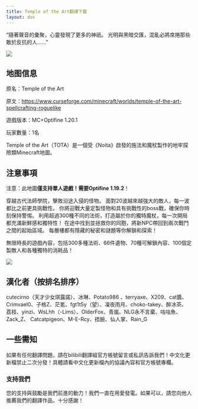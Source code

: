 ```yaml
---
title: Temple of the Art翻譯下載
layout: doc
---
```


“隨著聲音的彙聚，心靈發現了更多的神祇。 光明與黑暗交匯，混亂必將席捲那些敢於反抗的人......”

![](https://media.forgecdn.net/attachments/901/462/templeoftheart_logo.jpg)

## 地图信息

原名：Temple of the Art

原文：<https://www.curseforge.com/minecraft/worlds/temple-of-the-art-spellcrafting-roguelike>

遊戲版本：MC+Optifine 1.20.1

玩家數量：1名

Temple of the Art（TOTA）是一個受《Noita》啟發的施法和魔杖製作的地牢探險類Minecraft地圖。

<DownloadLinks :methods="[
  { id: 'dl', text: '下載地圖和翻譯', icon: '/imgs/svg/lanzou.svg', link: '/tw/doing/' },
  { id: 'bilibili', text: '宣傳片與安裝教程', icon: '/imgs/svg/bilibili.svg', link: '/tw/doing/' },
  { id: 'lazy', text: '懶漢下載', icon: '/imgs/logo/logo_64.png', link: '/lazy/' }
]" />

## 注意事項

注意：此地圖**僅支持單人遊戲！需要Optifine 1.19.2**！

穿越古代法師學院，擊敗沿途入侵的怪物。 面對20波越來越強大的敵人，每一波都比之前更具挑戰性。 你將迎戰大量定製怪物和具有挑戰性的boss戰，確保你時刻保持警惕。 利用超過300種不同的法術，打造屬於你的獨特魔杖，每一次開局都充滿新鮮感和獨特性！ 在途中找到並拯救你的同胞，將新NPC帶回到兩次戰鬥之間的起始區域。 每層樓都有隱藏的秘密和謎題等你解鎖和探索！

無限時長的遊戲內容，包括300多種法術、66件遺物、70種可解鎖內容、100個定製敵人和各種獨特的消耗品！

![](https://media.forgecdn.net/attachments/901/463/templeoftheart-9.jpg)

## 漢化者（按排名排序）

cutecirno（天才少女琪露諾）、冰琳、Potato986 、terryaxe、X209、cat醬、
Crimvael0、子格Z、茫氪、fgt1t5y（望）、凜夜雨月、choko-takey、醉冰茶、
荔枝、yinzi、WsLhh（-Lims）、OlderFox、青嵐、NLG永不言棄、咕咕魚、Zack_Z、
Catcatpigeon、M-E-Rcy、捂臉、仙人掌、Rain_G

## 一些需知

如果有任何翻譯問題，請在bilibili翻譯組官方帳號留言或私訊告訴我們！中文化更新檔禁止二次分發！具體請看中文化更新檔內的協議內容和官方帳號專欄。

### 支持我們

您的支持與鼓勵是我們前進的動力！我們一直在用愛發電。如果可以，請您向他人推薦我們的翻譯作品，十分感謝！
